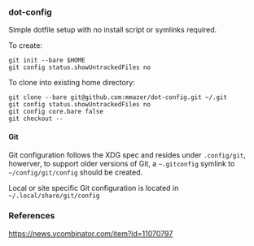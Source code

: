 ### dot-config

Simple dotfile setup with no install script or symlinks required.

To create:

    git init --bare $HOME
    git config status.showUntrackedFiles no

To clone into existing home directory:

    git clone --bare git@github.com:mmazer/dot-config.git ~/.git
    git config status.showUntrackedFiles no
    git config core.bare false
    git checkout --

#### Git

Git configuration follows the XDG spec and resides under `.config/git`,
howerver, to support older versions of Git, a `~.gitconfig` symlink to
`~/config/git/config` should be created.

Local or site specific Git configuration is located in `~/.local/share/git/config`

### References

<https://news.ycombinator.com/item?id=11070797>
